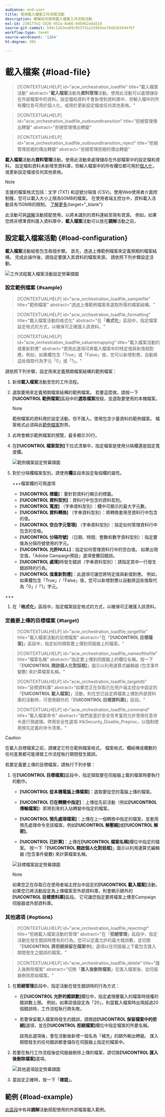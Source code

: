 ```yaml
---
audience: end-user
title: 使用載入檔案工作流程活動
description: 瞭解如何使用載入檔案工作流程活動
exl-id: 230177e2-1926-451a-8a66-0db962ada514
source-git-commit: b94c1263ea09c9537d1a33983ea78d41b5644fb7
workflow-type: tm+mt
source-wordcount: '1264'
ht-degree: 36%

---
```


# 載入檔案 {#load-file}

>[!CONTEXTUALHELP]
>id="acw_orchestration_loadfile"
>title="載入檔案活動"
>abstract="**載入檔案**&#x200B;活動為&#x200B;**資料管理**&#x200B;活動。使用此活動可以處理儲存在外部檔案中的資料。設定檔和資料不會新增到資料庫中，但輸入檔中的所有欄位皆可用於個人化，或用於更新設定檔或任何其他表格。"

>[!CONTEXTUALHELP]
>id="acw_orchestration_loadfile_outboundtransition"
>title="拒絕管理傳出轉變"
>abstract="拒絕管理傳出轉變"

>[!CONTEXTUALHELP]
>id="acw_orchestration_loadfile_outboundtransition_reject"
>title="拒絕管理拒絕的傳出轉變"
>abstract="拒絕管理拒絕的傳出轉變"

**載入檔案**&#x200B;活動為&#x200B;**資料管理**&#x200B;活動。使用此活動來處理儲存在外部檔案中的設定檔和資料。 設定檔和資料未新增至資料庫，但輸入檔案中的所有欄位都可用於[個人化](../../personalization/gs-personalization.md)，或更新設定檔或任何其他表格。

>[!NOTE]
>支援的檔案格式包括：文字 (TXT) 和逗號分隔值 (CSV)。使用Web使用者介面控制檯，您可以載入大小上限為50MB的檔案。 在使用者端主控台中，資料載入活動具有150MB的限制。 [了解更多](https://experienceleague.adobe.com/docs/campaign-web/v8/wf/design-workflows/load-file.html){target="_blank"}

此活動可與[調解](reconciliation.md)活動搭配使用，以將未識別的資料連結至現有資源。 例如，如果您將非標準資料匯入資料庫中，**載入檔案**&#x200B;活動可以放在&#x200B;**調解**&#x200B;活動之前。

## 設定載入檔案活動 {#load-configuration}

**載入檔案**&#x200B;活動組態包含兩個步驟。 首先，透過上傳範例檔案來定義預期的檔案結構。 完成此操作後，請指定要匯入其資料的檔案來源。 請依照下列步驟設定活動。

![工作流程載入檔案活動設定熒幕擷圖](../assets/workflow-load-file.png)

### 設定範例檔案 {#sample}

>[!CONTEXTUALHELP]
>id="acw_orchestration_loadfile_samplefile"
>title="範例檔案"
>abstract="透過上傳範例檔案來選取所需的檔案結構。"

>[!CONTEXTUALHELP]
>id="acw_orchestration_loadfile_formatting"
>title="載入檔案活動的格式化"
>abstract="在「**格式化**」區段中，指定檔案設定格式的方式，以確保可正確匯入該資料。"

>[!CONTEXTUALHELP]
>id="acw_orchestration_loadfile_valueremapping"
>title="載入檔案活動的值重新對應"
>abstract="使用此選項可將載入檔案中的特定值與新值相對應。例如，如果欄包含「True」或「False」值，您可以新增對應，自動將這些值取代為字元「0」或「1」。"

請依照下列步驟，設定用來定義預期檔案結構的範例檔案：

1. 新增&#x200B;**載入檔案**&#x200B;活動至您的工作流程。

1. 選取要用來定義預期檔案結構的範例檔案。 若要這麼做，請按一下&#x200B;**[!UICONTROL 範例檔案]**&#x200B;區段中的&#x200B;**選取檔案**&#x200B;按鈕，並選取要使用的本機檔案。

   >[!NOTE]
   >
   >範例檔案的資料用於設定活動，但不匯入。使用包含少量資料的範例檔案。 檔案格式必須與此[範例檔案](../../audience/file-audience.md#sample-file)對齊。

1. 此時會顯示範例檔案的預覽，最多顯示30行。

1. 在&#x200B;**[!UICONTROL 檔案型別]**&#x200B;下拉式清單中，指定檔案是使用分隔欄還是固定寬度欄。

   ![範例檔案設定熒幕擷圖](../assets/workflow-load-file-sample.png)

1. 對於分隔欄檔案型別，請使用&#x200B;**欄**&#x200B;區段來設定每個欄的屬性。

   +++檔案欄的可用選項

   * **[!UICONTROL 標籤]**：要針對資料行顯示的標籤。
   * **[!UICONTROL 資料型別]**：資料行中包含的資料型別。
   * **[!UICONTROL 寬度]** （字串資料型別）：欄中可顯示的最大字元數。
   * **[!UICONTROL 資料轉換]** （字串資料型別）：將轉換套用至資料行中包含的值。
   * **[!UICONTROL 空白字元管理]** （字串資料型別）：指定如何管理資料行中包含的空格。
   * **[!UICONTROL 分隔符號]** （日期、時間、整數和數字資料型別）：指定要做為分隔符號使用的字元。
   * **[!UICONTROL 允許NULL]**：指定如何管理資料行中的空白值。 如果出現空值，「Adobe Campaign預設」選項會擲回錯誤。
   * **[!UICONTROL 處理]**&#x200B;時發生錯誤（字串資料型別）：請指定其中一行發生錯誤時的行為。
   * **[!UICONTROL 值重新對應]**：此選項可讓您將特定值與新值對應。 例如，如果欄包含「True」/「False」值，您可以新增對應以自動將這些值取代為「0」/「1」字元。

+++

1. 在「**格式化**」區段中，指定檔案設定格式的方式，以確保可正確匯入該資料。

### 定義要上傳的目標檔案 {#target}

>[!CONTEXTUALHELP]
>id="acw_orchestration_loadfile_targetfile"
>title="載入檔案活動的目標檔案"
>abstract="在「**[!UICONTROL 目標檔案]**」區段中，指定如何擷取要上傳到伺服器上的檔案。"

>[!CONTEXTUALHELP]
>id="acw_orchestration_loadfile_nameofthefile"
>title="檔案名稱"
>abstract="指定要上傳到伺服器上的欄位名稱。按一下「**[!UICONTROL 開啟個人化對話框]**」圖示以利用運算式編輯器 (包含事件變數) 來計算檔案名稱。"

>[!CONTEXTUALHELP]
>id="acw_orchestration_loadfile_targetdb"
>title="目標資料庫"
>abstract="如果您正在存取已在用戶端主控台中設定的「**[!UICONTROL 載入檔案]**」活動，則在您已設定將檔案上傳到外部資料庫的活動時，可使用額外的「**[!UICONTROL 目標資料庫]**」區段。"

>[!CONTEXTUALHELP]
>id="acw_orchestration_loadfile_command"
>title="載入檔案命令"
>abstract="我們是基於安全性考量而允許使用任意命令進行預處理。停用安全性選項 XtkSecurity_Disable_Preproc，以強制使用預先定義的命令清單。"

>[!CAUTION]
>
>在載入目標檔案之前，請確定它符合範例檔案格式。 檔案格式、欄結構或欄數的任何差異都可能導致工作流程執行期間發生錯誤。

若要定義要上傳的目標檔案，請執行下列步驟：

1. 在&#x200B;**[!UICONTROL 目標檔案]**&#x200B;區段中，指定擷取要在伺服器上載的檔案時要執行的動作。

   * **[!UICONTROL 從本機電腦上傳檔案]**：選取要從您的電腦上傳的檔案。

   * **[!UICONTROL 已在轉變中指定]**：上傳從先前活動（例如&#x200B;**[!UICONTROL 傳輸檔案]**）即將到來的入站轉變中指定的檔案。

   * **[!UICONTROL 預先處理檔案]**：上傳在上一個轉換中指定的檔案，並套用預先處理命令至該檔案，例如&#x200B;**[!UICONTROL 解壓縮]**&#x200B;或&#x200B;**[!UICONTROL 解密]**。

   * **[!UICONTROL 已計算]**：上傳在&#x200B;**[!UICONTROL 檔案名稱]**&#x200B;欄位中指定的檔案。 按一下「**[!UICONTROL 開啟個人化對話框]**」圖示以利用運算式編輯器 (包含事件變數) 來計算檔案名稱。

   ![目標檔案設定熒幕擷圖](../assets/workflow-load-file-config.png)

   >[!NOTE]
   >
   >如果您正在存取已在使用者端主控台中設定的&#x200B;**[!UICONTROL 載入檔案]**&#x200B;活動，如果您已將活動設定為上傳檔案至外部資料庫，則會顯示額外的&#x200B;**[!UICONTROL 目標資料庫]**&#x200B;區段。 它可讓您指定要將檔案上傳至Campaign伺服器或外部資料庫。

### 其他選項 {#options}

>[!CONTEXTUALHELP]
>id="acw_orchestration_loadfile_rejectmgt"
>title="拒絕載入檔案活動的管理"
>abstract="在「**拒絕管理**」區段中，指定活動在發生錯誤時應有的行為。您可以定義允許的最大錯誤數，並切換「**[!UICONTROL 將拒絕保留在檔案中]**」選項以在伺服器上下載包含匯入期間發生之錯誤的檔案。"

>[!CONTEXTUALHELP]
>id="acw_orchestration_loadfile_delete"
>title="匯入後刪除檔案"
>abstract="切換「**匯入後刪除檔案**」在匯入檔案後，從伺服器刪除原始檔案。"

1. 在&#x200B;**拒絕管理**&#x200B;區段中，指定活動在發生錯誤時的行為方式：

   * 在&#x200B;**[!UICONTROL 允許的錯誤數]**&#x200B;欄位中，指定處理要載入的檔案時授權的錯誤數上限。 例如，如果該值設定為「20」，則當載入檔案時出現超過20個錯誤時，工作流程執行將失敗。

   * 若要保留載入檔案時發生的錯誤，請開啟&#x200B;**[!UICONTROL 保留檔案中的拒絕]**&#x200B;選項，並在&#x200B;**[!UICONTROL 拒絕檔案]**&#x200B;欄位中指定檔案的所要名稱。

     啟用此選項後，會在活動後新增一個名為「補充」的額外輸出轉變。 匯入期間發生的任何錯誤都會儲存在伺服器上指定的檔案中。

1. 若要在執行工作流程後從伺服器刪除上傳的檔案，請切換&#x200B;**[!UICONTROL 匯入後刪除檔案]**&#x200B;選項。

   ![其他選項設定熒幕擷圖](../assets/workflow-load-file-options.png)

1. 當設定正確時，按一下「**確認**」。

## 範例 {#load-example}

[此區段](reconciliation.md#reconciliation-example)中有與&#x200B;**調解**&#x200B;活動搭配使用的外部檔案載入範例。
